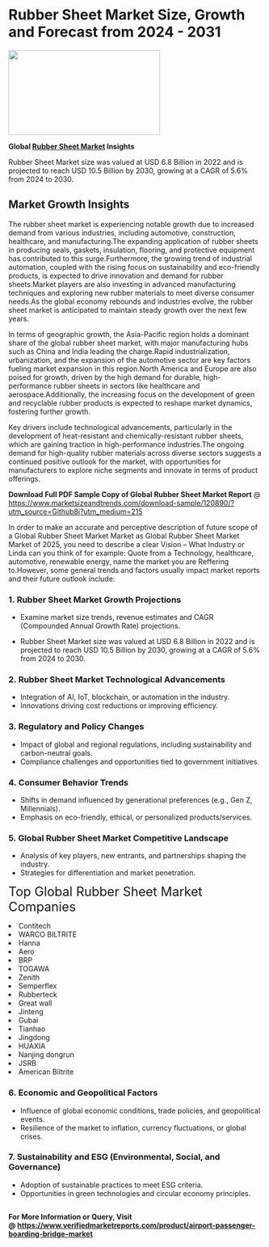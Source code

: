<H1>Rubber Sheet Market Size, Growth and Forecast from 2024 - 2031</H1><img class="aligncenter size-medium wp-image-584254" src="https://thirdeyenews.in/wp-content/uploads/2024/09/Global-Market-Research-300x168.jpeg" alt="" width="300" height="168" /><p><strong>Global&nbsp;<a href="https://www.marketsizeandtrends.com/download-sample/120890/?utm_source=Github8j?utm_medium=215">Rubber Sheet Market</a> Insights</strong></p><p>Rubber Sheet Market size was valued at USD 6.8 Billion in 2022 and is projected to reach USD 10.5 Billion by 2030, growing at a CAGR of 5.6% from 2024 to 2030.</p><p><h2>Market Growth Insights</h2> <p>The rubber sheet market is experiencing notable growth due to increased demand from various industries, including automotive, construction, healthcare, and manufacturing.The expanding application of rubber sheets in producing seals, gaskets, insulation, flooring, and protective equipment has contributed to this surge.Furthermore, the growing trend of industrial automation, coupled with the rising focus on sustainability and eco-friendly products, is expected to drive innovation and demand for rubber sheets.Market players are also investing in advanced manufacturing techniques and exploring new rubber materials to meet diverse consumer needs.As the global economy rebounds and industries evolve, the rubber sheet market is anticipated to maintain steady growth over the next few years.</p> <p>In terms of geographic growth, the Asia-Pacific region holds a dominant share of the global rubber sheet market, with major manufacturing hubs such as China and India leading the charge.Rapid industrialization, urbanization, and the expansion of the automotive sector are key factors fueling market expansion in this region.North America and Europe are also poised for growth, driven by the high demand for durable, high-performance rubber sheets in sectors like healthcare and aerospace.Additionally, the increasing focus on the development of green and recyclable rubber products is expected to reshape market dynamics, fostering further growth.</p> <p>Key drivers include technological advancements, particularly in the development of heat-resistant and chemically-resistant rubber sheets, which are gaining traction in high-performance industries.The ongoing demand for high-quality rubber materials across diverse sectors suggests a continued positive outlook for the market, with opportunities for manufacturers to explore niche segments and innovate in terms of product offerings.</p> <p><span class=""><strong>Download Full PDF Sample Copy of Global Rubber Sheet Market Report</strong> @ <a href="https://www.marketsizeandtrends.com/download-sample/120890/?utm_source=Github8j?utm_medium=215" target="_blank">https://www.marketsizeandtrends.com/download-sample/120890/?utm_source=Github8j?utm_medium=215</a></span></p><p>In order to make an accurate and perceptive description of future scope of a Global&nbsp;Rubber Sheet Market Market as Global&nbsp;Rubber Sheet Market Market of 2025, you need to describe a clear Vision &ndash; What Industry or Linda can you think of for example: Quote from a Technology, healthcare, automotive, renewable energy, name the market you are Reffering to.However, some general trends and factors usually impact market reports and their future outlook include:</p><h3>1.&nbsp;<strong>Rubber Sheet Market Growth Projections</strong></h3><ul><li>Examine market size trends, revenue estimates and CAGR (Compounded Annual Growth Rate) projections.</li><li><p>Rubber Sheet Market size was valued at USD 6.8 Billion in 2022 and is projected to reach USD 10.5 Billion by 2030, growing at a CAGR of 5.6% from 2024 to 2030.</p></li></ul><h3>2.&nbsp;<strong>Rubber Sheet Market Technological Advancements</strong></h3><ul><li>Integration of AI, IoT, blockchain, or automation in the industry.</li><li>Innovations driving cost reductions or improving efficiency.</li></ul><h3>3.&nbsp;<strong>Regulatory and Policy Changes</strong></h3><ul><li>Impact of global and regional regulations, including sustainability and carbon-neutral goals.</li><li>Compliance challenges and opportunities tied to government initiatives.</li></ul><h3>4.&nbsp;<strong>Consumer Behavior Trends</strong></h3><ul><li>Shifts in demand influenced by generational preferences (e.g., Gen Z, Millennials).</li><li>Emphasis on eco-friendly, ethical, or personalized products/services.</li></ul><h3>5.&nbsp;<strong>Global Rubber Sheet Market Competitive Landscape</strong></h3><ul><li>Analysis of key players, new entrants, and partnerships shaping the industry.</li><li>Strategies for differentiation and market penetration.</li></ul><p data-pm-slice="1 1 []"><span style="color: inherit; font-family: inherit; font-size: 25px;">Top Global Rubber Sheet Market Companies</span></p><div class="" data-test-id=""><p><li>Contitech</li><li> WARCO BILTRITE</li><li> Hanna</li><li> Aero</li><li> BRP</li><li> TOGAWA</li><li> Zenith</li><li> Semperflex</li><li> Rubberteck</li><li> Great wall</li><li> Jinteng</li><li> Gubai</li><li> Tianhao</li><li> Jingdong</li><li> HUAXIA</li><li> Nanjing dongrun</li><li> JSRB</li><li> American Biltrite</li></p></div><h3>6.&nbsp;<strong>Economic and Geopolitical Factors</strong></h3><ul><li>Influence of global economic conditions, trade policies, and geopolitical events.</li><li>Resilience of the market to inflation, currency fluctuations, or global crises.</li></ul><h3>7.&nbsp;<strong>Sustainability and ESG (Environmental, Social, and Governance)</strong></h3><ul><li>Adoption of sustainable practices to meet ESG criteria.</li><li>Opportunities in green technologies and circular economy principles.</li></ul><h2><strong style="font-size: 14px;">For More Information or Query, Visit @&nbsp;</strong><a style="background-color: #ffffff; font-size: 14px;" href="https://www.marketsizeandtrends.com/report/rubber-sheet-market/" target="_blank">https://www.verifiedmarketreports.com/product/airport-passenger-boarding-bridge-market</a></h2>